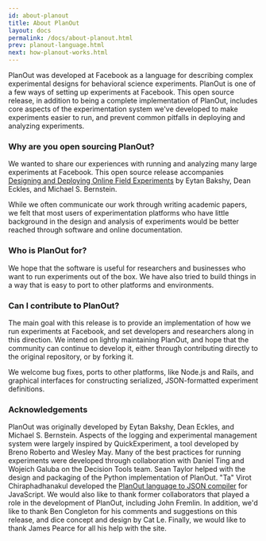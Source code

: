 ```yaml
---
id: about-planout
title: About PlanOut
layout: docs
permalink: /docs/about-planout.html
prev: planout-language.html
next: how-planout-works.html
---
```


PlanOut was developed at Facebook as a language for describing complex
experimental designs for behavioral science experiments.
PlanOut is one of a few ways of setting up experiments at Facebook.
This open source release, in addition to being a complete implementation of
PlanOut, includes core aspects of the experimentation system we've developed
to make experiments easier to run, and prevent common pitfalls in deploying and
analyzing experiments.

### Why are you open sourcing PlanOut?
We wanted to share our experiences with running and analyzing
many large experiments at Facebook. This open source release accompanies
[Designing and Deploying Online Field Experiments](https://www.facebook.com/download/255785951270811/planout.pdf) by Eytan Bakshy, Dean Eckles,
and Michael S. Bernstein.

While we often communicate our work through writing academic papers,
we felt that most users of experimentation platforms who have little
background in the design and analysis of experiments would be better
reached through software and online documentation.


### Who is PlanOut for?
We hope that the software is useful for researchers and businesses who
want to run experiments out of the box. We have also tried to build things in a
way that is easy to port to other platforms and environments.

### Can I contribute to PlanOut?
The main goal with this release is to provide an implementation of how we
run experiments at Facebook, and set developers and researchers along in this
direction. We intend on lightly maintaining PlanOut, and hope that the
community can continue to develop it, either through contributing directly to
the original repository, or by forking it.

We welcome bug fixes, ports to other platforms, like Node.js and Rails,
and graphical interfaces for constructing serialized,
JSON-formatted experiment definitions.

### Acknowledgements
PlanOut was originally developed by Eytan Bakshy, Dean Eckles, and Michael S.
Bernstein. Aspects of the logging and experimental management system were largely
inspired by QuickExperiment, a tool developed by Breno Roberto and Wesley May.
Many of the best practices for running experiments were developed through
collaboration with Daniel Ting and Wojeich Galuba on the Decision Tools team.
Sean Taylor helped with the design and packaging of the Python implementation
of PlanOut. "Ta" Virot Chiraphadhanakul developed the [PlanOut language to JSON
compiler](http://facebook.github.io/planout/demo/planout-compiler.html) for
JavaScript. We would also like to thank former collaborators that
played a role in the development of PlanOut, including John Fremlin.
In addition, we'd like to thank Ben Congleton for his comments and
suggestions on this release, and dice concept and design by Cat Le.
 Finally, we would like to thank James Pearce for all his help with the site.
